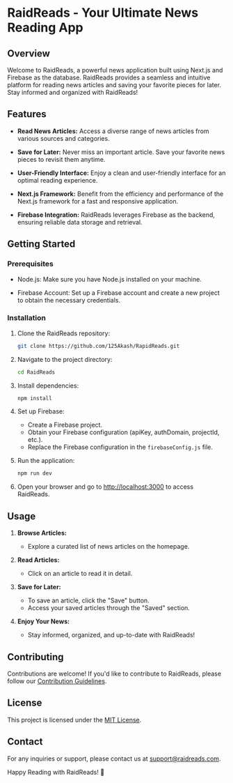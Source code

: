 # RaidReads - Your Ultimate News Reading App

## Overview



Welcome to RaidReads, a powerful news application built using Next.js and Firebase as the database. RaidReads provides a seamless and intuitive platform for reading news articles and saving your favorite pieces for later. Stay informed and organized with RaidReads!

## Features

- **Read News Articles:** Access a diverse range of news articles from various sources and categories.
  
- **Save for Later:** Never miss an important article. Save your favorite news pieces to revisit them anytime.
  
- **User-Friendly Interface:** Enjoy a clean and user-friendly interface for an optimal reading experience.

- **Next.js Framework:** Benefit from the efficiency and performance of the Next.js framework for a fast and responsive application.

- **Firebase Integration:** RaidReads leverages Firebase as the backend, ensuring reliable data storage and retrieval.

## Getting Started

### Prerequisites

- Node.js: Make sure you have Node.js installed on your machine.
  
- Firebase Account: Set up a Firebase account and create a new project to obtain the necessary credentials.

### Installation

1. Clone the RaidReads repository:

   ```bash
   git clone https://github.com/125Akash/RapidReads.git
   ```

2. Navigate to the project directory:

   ```bash
   cd RaidReads
   ```

3. Install dependencies:

   ```bash
   npm install
   ```

4. Set up Firebase:

   - Create a Firebase project.
   - Obtain your Firebase configuration (apiKey, authDomain, projectId, etc.).
   - Replace the Firebase configuration in the `firebaseConfig.js` file.

5. Run the application:

   ```bash
   npm run dev
   ```

6. Open your browser and go to [http://localhost:3000](http://localhost:3000) to access RaidReads.

## Usage

1. **Browse Articles:**
   - Explore a curated list of news articles on the homepage.

2. **Read Articles:**
   - Click on an article to read it in detail.

3. **Save for Later:**
   - To save an article, click the "Save" button.
   - Access your saved articles through the "Saved" section.

4. **Enjoy Your News:**
   - Stay informed, organized, and up-to-date with RaidReads!

## Contributing

Contributions are welcome! If you'd like to contribute to RaidReads, please follow our [Contribution Guidelines](CONTRIBUTING.md).

## License

This project is licensed under the [MIT License](LICENSE).

## Contact

For any inquiries or support, please contact us at [support@raidreads.com](mailto:support@raidreads.com).

Happy Reading with RaidReads! 📰
